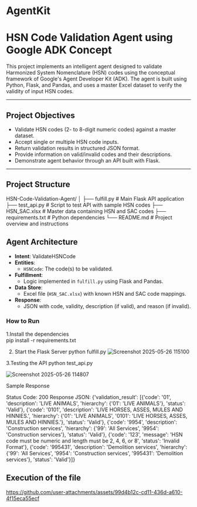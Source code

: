 # AgentKit

#  HSN Code Validation Agent using Google ADK Concept

This project implements an intelligent agent designed to validate Harmonized System Nomenclature (HSN) codes using the conceptual framework of Google's Agent Developer Kit (ADK). The agent is built using Python, Flask, and Pandas, and uses a master Excel dataset to verify the validity of input HSN codes.

---

##  Project Objectives

- Validate HSN codes (2- to 8-digit numeric codes) against a master dataset.
- Accept single or multiple HSN code inputs.
- Return validation results in structured JSON format.
- Provide information on valid/invalid codes and their descriptions.
- Demonstrate agent behavior through an API built with Flask.

---

##  Project Structure

HSN-Code-Validation-Agent/
│
├── fulfill.py # Main Flask API application
├── test_api.py # Script to test API with sample HSN codes
├── HSN_SAC.xlsx # Master data containing HSN and SAC codes
├── requirements.txt # Python dependencies
└── README.md # Project overview and instructions

##  Agent Architecture 

- **Intent**: ValidateHSNCode
- **Entities**:
  - `HSNCode`: The code(s) to be validated.
- **Fulfillment**:
  - Logic implemented in `fulfill.py` using Flask and Pandas.
- **Data Store**:
  - Excel file (`HSN_SAC.xlsx`) with known HSN and SAC code mappings.
- **Response**:
  - JSON with code, validity, description (if valid), and reason (if invalid).

 ### How to Run

 1.Install the dependencies  
   pip install -r requirements.txt

 2. Start the Flask Server
    python fulfill.py
![Screenshot 2025-05-26 115100](https://github.com/user-attachments/assets/f17e59f4-917c-4b92-9b6e-2556ea9133b1)

    

 3.Testing the API
   python test_api.py

   ![Screenshot 2025-05-26 114807](https://github.com/user-attachments/assets/340fee84-c590-4022-b315-230c0273f927)


Sample Response

Status Code: 200
Response JSON: {'validation_result': [{'code': '01', 'description': 'LIVE ANIMALS', 'hierarchy': {'01': 'LIVE ANIMALS'}, 'status': 'Valid'}, {'code': '0101', 'description': 'LIVE HORSES, ASSES, MULES AND HINNIES.', 'hierarchy': {'01': 'LIVE ANIMALS', '0101': 'LIVE HORSES, ASSES, MULES AND HINNIES.'}, 'status': 'Valid'}, {'code': '9954', 'description': 'Construction services', 'hierarchy': {'99': 'All Services', '9954': 'Construction services'}, 'status': 'Valid'}, {'code': '123', 'message': 'HSN code must be numeric and length must be 2, 4, 6, or 8', 'status': 'Invalid Format'}, {'code': '995431', 'description': 'Demolition services', 'hierarchy': {'99': 'All Services', '9954': 'Construction services', '995431': 'Demolition services'}, 'status': 'Valid'}]}


## Execution of the file




https://github.com/user-attachments/assets/99d4b12c-cd11-436d-a610-4f15eca55ecf





